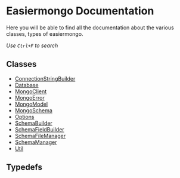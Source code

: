 # Easiermongo Documentation

Here you will be able to find all the documentation about the various classes, types of easiermongo.

*Use `Ctrl+F` to search*
## Classes
- [ConnectionStringBuilder]()
- [Database]()
- [MongoClient](./classes/MongoClient.md)
- [MongoError]()
- [MongoModel]()
- [MongoSchema]()
- [Options]()
- [SchemaBuilder]()
- [SchemaFieldBuilder]()
- [SchemaFileManager]()
- [SchemaManager]()
- [Util]()

## Typedefs